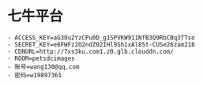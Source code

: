 # 七牛平台
    - ACCESS_KEY=aG3Ou2YzCPu0D_g1SPVKW911NfB3Q9RbCBq3TTso
    - SECRET_KEY=e6FWFz2O2ndZ02IHl9Sh1xAl85t-CUSe26zam218
    - CDNURL=http://7xs3ku.com1.z0.glb.clouddn.com/
    - ROOM=petsdcimages
	- 账号=wang130@qq.com
	- 密码=w19897361
